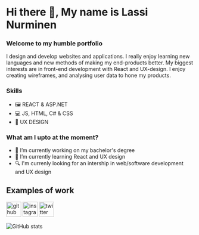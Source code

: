 # Hi there 👋, My name is Lassi Nurminen
### Welcome to my humble portfolio
I design and develop websites and applications. I really enjoy learning new languages and new methods of making my end-products better. My biggest interests are in front-end development with React and UX-design. I enjoy creating wireframes, and analysing user data to hone my products.

### Skills 
* 🖼️ REACT & ASP.NET
* 💻 JS, HTML, C# & CSS
* 🎨 UX DESIGN

### What am I upto at the moment?
- 🔭 I’m currently working on my bachelor's degree 
- 🌱 I’m currently learning React and UX design 
- 🔍 I'm currenly looking for an intership in web/software development and UX design

## Examples of work


[<img src='https://cdn.jsdelivr.net/npm/simple-icons@3.0.1/icons/github.svg' alt='github' height='40'>](https://github.com/Lassinnn)  [<img src='https://cdn.jsdelivr.net/npm/simple-icons@3.0.1/icons/instagram.svg' alt='instagram' height='40'>](https://www.instagram.com/lassinnn/)  [<img src='https://cdn.jsdelivr.net/npm/simple-icons@3.0.1/icons/twitter.svg' alt='twitter' height='40'>](https://twitter.com/lassinnn)  

![GitHub stats](https://github-readme-stats.vercel.app/api?username=Lassinnn&show_icons=true)  

